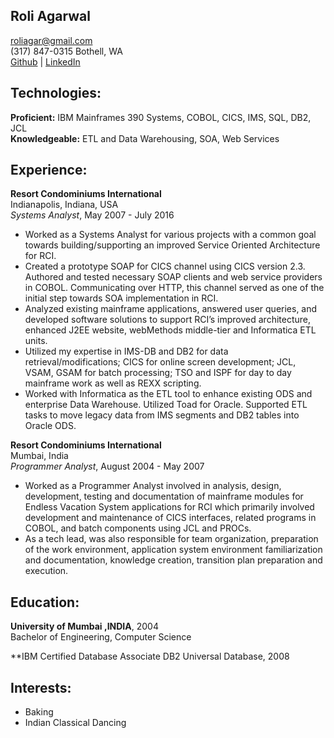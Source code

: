 ## Roli Agarwal

roliagar@gmail.com  
(317) 847-0315 
Bothell, WA  
[Github](github.com/roliagar) | [LinkedIn](linkedin.com/in/roli-agarwal-0b209b9/)

## Technologies:

**Proficient:** IBM Mainframes 390 Systems, COBOL, CICS, IMS, SQL, DB2, JCL  
**Knowledgeable:** ETL and Data Warehousing, SOA, Web Services 

## Experience:

**Resort Condominiums International**  
Indianapolis, Indiana, USA  
_Systems Analyst_, May 2007 - July 2016

- Worked as a Systems Analyst for various projects with a common goal towards building/supporting an improved Service Oriented Architecture for RCI.
- Created a prototype SOAP for CICS channel using CICS version 2.3. Authored and tested necessary SOAP clients and web service providers in COBOL. Communicating over HTTP, this channel served as one of the initial step towards SOA implementation in RCI.
- Analyzed existing mainframe applications, answered user queries, and developed software solutions to support RCI’s improved architecture, enhanced J2EE website, webMethods middle-tier and Informatica ETL units.
-	Utilized my expertise in IMS-DB and DB2 for data retrieval/modifications; CICS for online screen development; JCL, VSAM, GSAM for batch processing; TSO and ISPF for day to day mainframe work as well as REXX scripting.
- Worked with Informatica as the ETL tool to enhance existing ODS and enterprise Data Warehouse. Utilized Toad for Oracle. Supported ETL tasks to move legacy data from IMS segments and DB2 tables into Oracle ODS.


**Resort Condominiums International**  
Mumbai, India  
_Programmer Analyst_, August 2004 - May 2007

- Worked as a Programmer Analyst involved in analysis, design, development, testing and documentation of mainframe modules for Endless Vacation System applications for RCI which primarily involved development and maintenance of CICS interfaces, related programs in COBOL, and batch components using JCL and PROCs.  
- As a tech lead, was also responsible for team organization, preparation of the work environment, application system environment familiarization and documentation, knowledge creation, transition plan preparation and execution.


## Education:

**University of Mumbai ,INDIA**, 2004  
Bachelor of Engineering, Computer Science

**IBM Certified Database Associate DB2 Universal Database, 2008

## Interests:

- Baking 
- Indian Classical Dancing 
